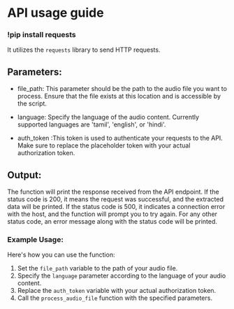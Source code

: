 # API usage guide

### !pip install requests
It utilizes the `requests` library to send HTTP requests.

## Parameters:
* file_path: This parameter should be the path to the audio file you want to process. Ensure that the file exists at this location and is accessible by the script.
  
* language: Specify the language of the audio content. Currently supported languages are 'tamil', 'english', or 'hindi'.

* auth_token :This token is used to authenticate your requests to the API. Make sure to replace the placeholder token with your actual authorization token.

## Output:
The function will print the response received from the API endpoint. 
If the status code is 200, it means the request was successful, and the extracted data will be printed.
If the status code is 500, it indicates a connection error with the host, and the function will prompt you to try again.
For any other status code, an error message along with the status code will be printed.

### Example Usage:
Here's how you can use the function:

1. Set the `file_path` variable to the path of your audio file.
2. Specify the `language` parameter according to the language of your audio content.
4. Replace the `auth_token` variable with your actual authorization token.
5. Call the `process_audio_file` function with the specified parameters.

